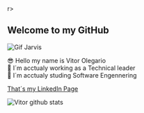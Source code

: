 r>
## Welcome to my GitHub

![Gif Jarvis](https://i.gifer.com/origin/a9/a9176696b8740c402d84b55374ea0107_w200.gif)

😎 Hello my name is Vitor Olegario <br>
👷 I´m acctualy working as a Technical leader <br>
🎒 I´m acctualy studing Software Engennering <br>

[That´s my LinkedIn Page](https://www.linkedin.com/in/vitor-olegario-286a42139/?originalSubdomain=br)

![Vitor github stats](https://github-readme-stats.vercel.app/api?username=VitorOlegario)


<!--
**VitorOlegario/VitorOlegario** is a ✨ _special_ ✨ repository because its `README.md` (this file) appears on your GitHub profile.

Here are some ideas to get you started:

- 🔭 I’m currently working on ...
- 🌱 I’m currently learning ...
- 👯 I’m looking to collaborate on ...
- 🤔 I’m looking for help with ...
- 💬 Ask me about ...
- 📫 How to reach me: ...
- 😄 Pronouns: ...
- ⚡ Fun fact: ...
-->
